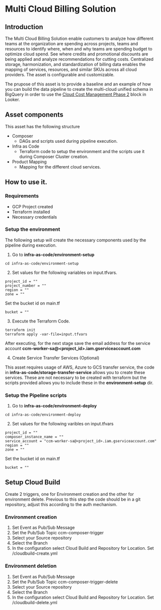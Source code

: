 # Multi Cloud Billing Solution

## Introduction
The Multi Cloud Billing Solution enable customers to analyze how different teams at the organization are spending across projects, teams and resources to identify where, when and why teams are spending budget to optimize cloud spend. See where credits and promotional discounts are being applied and analyze recommendations for cutting costs. Centralized storage, harmonization, and standardization of billing data enables the mapping of services, resources, and similar SKUs across all cloud providers. The asset is configurable and customizable.

The prupose of this asset is to provide a baseline and an example of how you can build the data pipeline to create the multi-cloud unified schema in BigQuery in order to use the [Cloud Cost Management Phase 2](https://marketplace.looker.com/marketplace/detail/multicloud-billing-bq-export) block in Looker. 

## Asset components
This asset has the following structure
- Composer
    - DAGs and scripts used during pipeline execution.
- Infra as Code
    - Terraform code to setup the environment and the scripts use it during Composer Cluster creation.
- Product Mapping
    - Mapping for the different cloud services.

## How to use it.
### Requirements
- GCP Project created
- Terraform installed
- Necessary credentials 

### Setup the environment
The following setup will create the necessary components used by the pipeline during execution.
1. Go to **infra-as-code/environment-setup**
```
cd infra-as-code/environment-setup
```
2. Set values for the following variables on input.tfvars.
```
project_id = ""
project_number = ""
region = ""
zone = ""
```
Set the bucket id on main.tf
```
bucket = ""
```
3. Execute the Terraform Code.
```
terraform init
terraform apply -var-file=input.tfvars
```
After executing, for the next stage save the email address for the service account **ccm-worker-sa@<project_id>.iam.gserviceaccount.com**

4. Create Service Transfer Services (Optional)

This asset requires usage of AWS, Azure to GCS transfer service, the code in **infra-as-code/storage-transfer-service** allows you to create these services. These are not necessary to be created with terraform but the scripts provided allows you to include these in the **environment-setup** dir.

### Setup the Pipeline scripts
1. Go to **infra-as-code/environment-deploy**
```
cd infra-as-code/environment-deploy
```
2. Set values for the following varibles on input.tfvars
```
project_id = ""
composer_instance_name = ""
service_account = "ccm-worker-sa@<project_id>.iam.gserviceaccount.com"
region = ""
zone = ""
```
Set the bucket id on main.tf
```
bucket = ""
```

## Setup Cloud Build
Create 2 triggers, one for Environment creation and the other for environment delete. Previous to this step the code should be in a git repository, adjust this according to the auth mechanism.

### Environment creation
1. Set Event as Pub/Sub Message
2. Set the Pub/Sub Topic ccm-composer-trigger
3. Select your Source repository
4. Select the Branch
5. In the configuration select Cloud Build and Repository for Location. Set /cloudbuild-create.yml

### Environment deletion
1. Set Event as Pub/Sub Message
2. Set the Pub/Sub Topic ccm-composer-trigger-delete
3. Select your Source repository
4. Select the Branch
5. In the configuration select Cloud Build and Repository for Location. Set /cloudbuild-delete.yml

